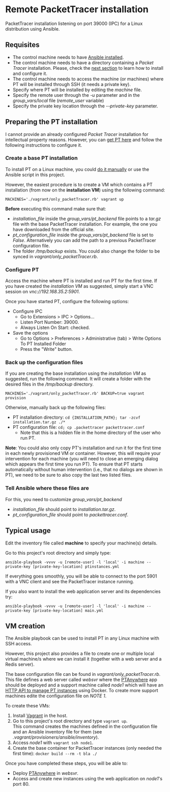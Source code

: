 # Remote PacketTracer installation
PacketTracer installation listening on port 39000 (IPC) for a Linux distribution using Ansible.

## Requisites

 * The control machine needs to have [Ansible installed](http://www.ansible.com).
 * The control machine needs to have a directory containing a _Packet Tracer_ installation. Please, check the [next section](#preparing-pt-installation) to learn how to install and configure it.
 * The control machine needs to access the machine (or machines) where PT will be installed through SSH (it needs a private key).
  * Specify where PT will be installed by editing the _machine_ file. 
  * Specify the remote user through the _-u_ parameter and in the _group\_vars/local_ file (_remote\_user_ variable)
  * Specify the private key location through the _--private-key_ parameter.

##  <a name="preparing-pt-installation">Preparing the PT installation</a>

I cannot provide an already configured _Packet Tracer_ installation for intellectual property reasons.
However, you can [get PT here](https://www.netacad.com/about-networking-academy/packet-tracer) and follow the following instructions to configure it.


### Create a base PT installation

To install PT on a Linux machine, you could [do it manually](https://www.youtube.com/watch?v=7A2rIcwl_co) or use the Ansible script in this project.

However, the easiest procedure is to create a VM which contains a PT installation (from now on the __installation VM__) using the following command:

    MACHINES='./vagrant/only_packetTracer.rb' vagrant up


__Before__ executing this command make sure that:

 * _installation\_file_ inside the _group\_vars/pt\_backend_ file points to a _tar.gz_ file with the base PacketTracer installation. For example, the one you have downloaded from the official site.
 * _pt\_configuration\_file_ inside the _group\_vars/pt\_backend_ file is set to _False_. Alternatively you can add the path to a previous PacketTracer configuration file.
 * The folder _/tmp/backup_ exists. You could also change the folder to be synced in _vagrant/only\_packetTracer.rb_.


### Configure PT

Access the machine where PT is installed and run PT for the first time.
If you have created the _installation VM_ as suggested, simply start a VNC session on _vnc://192.168.35.2:5901_.

Once you have started PT, configure the following options:
 * Configure IPC
   * Go to Extensions > IPC > Options...
   * Listen Port Number: 39000.
   * Always Listen On Start: checked.
 * Save the options
   * Go to Options > Preferences > Administrative (tab) > Write Options To PT Installed Folder
   * Press the "Write" button.


### Back up the configuration files

If you are creating the base installation using the _installation VM_ as suggested, run the following command.
It will create a folder with the desired files in the _/tmp/backup_ directory.

    MACHINES='./vagrant/only_packetTracer.rb' BACKUP=true vagrant provision


Otherwise, manually back up the following files:

 * PT installation directory: ```cd {INSTALLATION_PATH}; tar -zcvf installation.tar.gz ./*```
 * PT configuration file: ```cd; cp .packettracer packettracer.conf```
   * Note that this is a hidden file in the home directory of the user who run PT.

__Note__: You could also only copy PT's installation and run it for the first time in each newly provisioned VM or container.
However, this will require your intervention for each machine (you will need to close an emerging dialog which appears the first time you run PT).
To ensure that PT starts automatically without human intervention (i.e., that no dialogs are shown in PT), we need to be sure to also copy the last two listed files.


### Tell Ansible where these files are

For this, you need to customize _group\_vars/pt\_backend_ 

 * _installation\_file_ should point to _installation.tar.gz_.
 * _pt\_configuration\_file_ should point to _packettracer.conf_.


## Typical usage

Edit the inventory file called __machine__ to specify your machine(s) details.

Go to this project's root directory and simply type:

    ansible-playbook -vvvv -u [remote-user] -l 'local' -i machine --private-key [private-key-location] ptinstances.yml

If everything goes smoothly, you will be able to connect to the port 5901 with a VNC client and see the PacketTracer instance running.

If you also want to install the web application server and its dependencies try:

    ansible-playbook -vvvv -u [remote-user] -l 'local' -i machine --private-key [private-key-location] main.yml

## VM creation

The Ansible playbook can be used to install PT in any Linux machine with SSH access.

However, this project also provides a file to create one or multiple local virtual machine/s where we can install it (together with a web server and a Redis server).

The base configuration file can be found in _vagrant/only_packetTracer.rb_.
This file defines a web server called _websvr_ where the [PTAnywhere](https://github.com/gomezgoiri/ptAnywhere) app should be deployed and a support machine called _node1_ which will have an [HTTP API to manage PT instances](https://github.com/gomezgoiri/pt-instances-management) using Docker.
To create more support machines edite the configuration file on _NOTE 1_.


To create these VMs:
 1. Install [Vagrant](https://www.vagrantup.com/) in the host.
 2. Go to this project's root directory and type ```vagrant up```. <br />
    This command creates the machines defined in the configuration file and an Ansible inventory file for them (see _.vagrant/provisioners/ansible/inventory_).
 3. Access _node1_ with ```vagrant ssh node1```.
 4. Create the base container for PacketTracer instances (only needed the first time): ```docker build --rm -t bla ./```

Once you have completed these steps, you will be able to:
 * Deploy [PTAnywhere](https://github.com/gomezgoiri/ptAnywhere) in _websvr_.
 * Access and create new instances using the web application on _node1_'s port 80.
